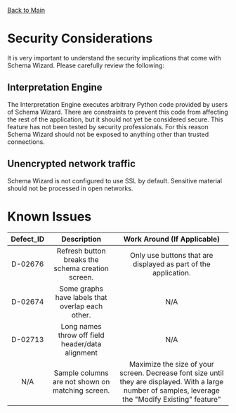 [Back to Main](https://github.com/deleidos/de-schema-wizard/#schema-wizard)

# Security Considerations
It is very important to understand the security implications that come with Schema Wizard.  Please carefully review the following:

## Interpretation Engine
The Interpretation Engine executes arbitrary Python code provided by users of Schema Wizard.  There are constraints to prevent this code from affecting the rest of the application, but it should not yet be considered secure.  This feature has not been tested by security professionals.  For this reason Schema Wizard should not be exposed to anything other than trusted connections.

## Unencrypted network traffic
Schema Wizard is not configured to use SSL by default.  Sensitive material should not be processed in open networks.

# Known Issues

| Defect_ID | Description | Work Around (If Applicable) |
|:-------------:|:-------------:|:-----------:|
| D-02676 | Refresh button breaks the schema creation screen. | Only use buttons that are displayed as part of the application. |
| D-02674 | Some graphs have labels that overlap each other. | N/A |
| D-02713 | Long names throw off field header/data alignment | N/A |
| N/A     | Sample columns are not shown on matching screen. | Maximize the size of your screen.  Decrease font size until they are displayed.  With a large number of samples, leverage the "Modify Existing" feature" | 